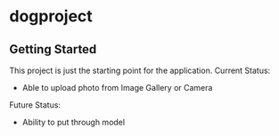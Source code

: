 # dogproject


## Getting Started

This project is just the starting point for the application.
Current Status:
- Able to upload photo from Image Gallery or Camera

Future Status:
- Ability to put through model
